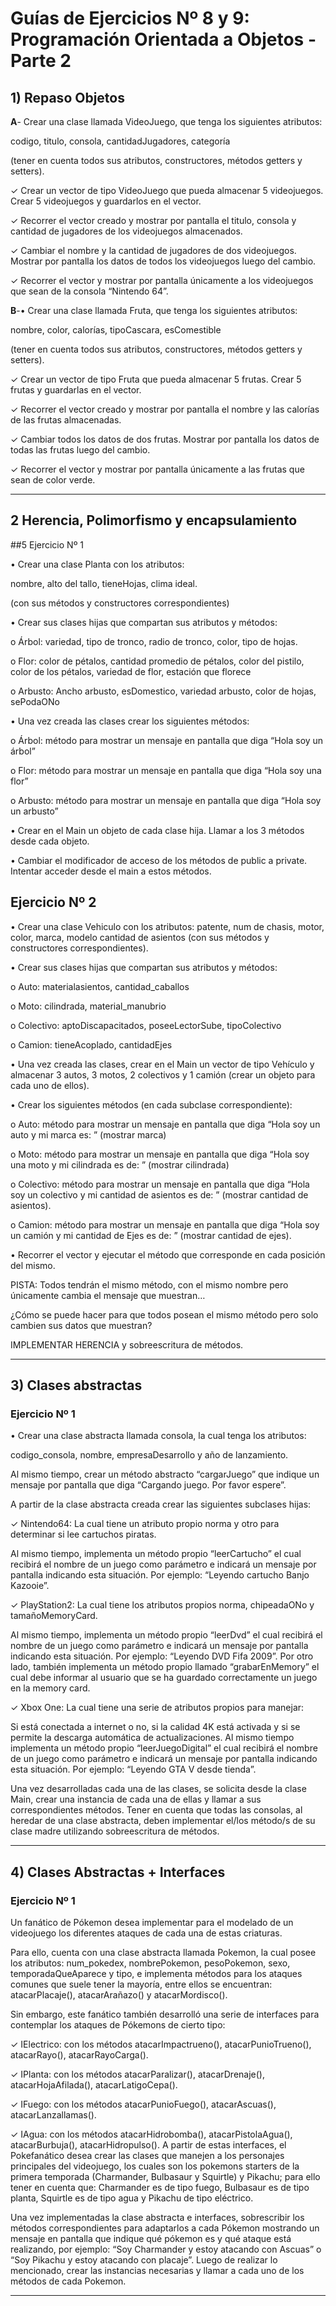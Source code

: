 # Guías de Ejercicios Nº 8 y 9: Programación Orientada a Objetos - Parte 2

## 1) Repaso Objetos

**A**- Crear una clase llamada VideoJuego, que tenga los siguientes atributos: 

codigo, titulo, consola, cantidadJugadores, categoría 

(tener en cuenta todos sus atributos, constructores, métodos getters y setters).

✓ Crear un vector de tipo VideoJuego que pueda almacenar 5 videojuegos. Crear 5 videojuegos y guardarlos en el vector.

✓ Recorrer el vector creado y mostrar por pantalla el titulo, consola y cantidad de jugadores de los videojuegos almacenados.

✓ Cambiar el nombre y la cantidad de jugadores de dos videojuegos. Mostrar por pantalla los datos de todos los videojuegos luego del cambio.

✓ Recorrer el vector y mostrar por pantalla únicamente a los videojuegos que sean de la consola “Nintendo 64”.

**B**-• Crear una clase llamada Fruta, que tenga los siguientes atributos: 

nombre, color, calorías, tipoCascara, esComestible 

(tener en cuenta todos sus atributos, constructores, métodos getters y setters).

✓ Crear un vector de tipo Fruta que pueda almacenar 5 frutas. Crear 5 frutas y guardarlas en el vector.

✓ Recorrer el vector creado y mostrar por pantalla el nombre y las calorías de las frutas almacenadas.

✓ Cambiar todos los datos de dos frutas. Mostrar por pantalla los datos de todas las frutas luego del cambio.

✓ Recorrer el vector y mostrar por pantalla únicamente a las frutas que sean de color verde. 

---

## 2  Herencia, Polimorfismo y encapsulamiento

##5 Ejercicio Nº 1

• Crear una clase Planta con los atributos:

nombre, alto del tallo, tieneHojas, clima ideal. 

(con sus métodos y constructores correspondientes)


• Crear sus clases hijas que compartan sus atributos y métodos:

o Árbol: variedad, tipo de tronco, radio de tronco, color, tipo de hojas.

o Flor: color de pétalos, cantidad promedio de pétalos, color del pistilo, color de los pétalos, variedad de flor, estación que florece

o Arbusto: Ancho arbusto, esDomestico, variedad arbusto, color de hojas, sePodaONo

• Una vez creada las clases crear los siguientes métodos:

o Árbol: método para mostrar un mensaje en pantalla que diga “Hola soy un árbol”

o Flor: método para mostrar un mensaje en pantalla que diga “Hola soy una flor”

o Arbusto: método para mostrar un mensaje en pantalla que diga “Hola soy un arbusto”

• Crear en el Main un objeto de cada clase hija. Llamar a los 3 métodos desde cada objeto.

• Cambiar el modificador de acceso de los métodos de public a private. Intentar acceder desde el main a estos métodos.

## Ejercicio Nº 2

• Crear una clase Vehiculo con los atributos: patente, num de chasis, motor, color, marca, modelo cantidad de asientos (con sus métodos y constructores correspondientes).

• Crear sus clases hijas que compartan sus atributos y métodos:

o Auto: materialasientos, cantidad_caballos

o Moto: cilindrada, material_manubrio

o Colectivo: aptoDiscapacitados, poseeLectorSube, tipoColectivo

o Camion: tieneAcoplado, cantidadEjes

• Una vez creada las clases, crear en el Main un vector de tipo Vehículo y almacenar 3 autos, 3 motos, 2 colectivos y 1 camión (crear un objeto para cada uno de ellos).

• Crear los siguientes métodos (en cada subclase correspondiente):

o Auto: método para mostrar un mensaje en pantalla que diga “Hola soy un auto y mi marca es: ” (mostrar marca)

o Moto: método para mostrar un mensaje en pantalla que diga “Hola soy una moto y mi cilindrada es de: ” (mostrar cilindrada)

o Colectivo: método para mostrar un mensaje en pantalla que diga “Hola soy un colectivo y mi cantidad de asientos es de: ” (mostrar cantidad de asientos).

o Camion: método para mostrar un mensaje en pantalla que diga “Hola soy un camión y mi cantidad de Ejes es de: ” (mostrar cantidad de ejes).

• Recorrer el vector y ejecutar el método que corresponde en cada posición del mismo. 

PISTA: Todos tendrán el mismo método, con el mismo nombre pero únicamente cambia el mensaje que muestran… 

¿Cómo se puede hacer para que todos posean el mismo método pero solo cambien sus datos que muestran? 

IMPLEMENTAR HERENCIA y sobreescritura de métodos.


---

## 3) Clases abstractas

### Ejercicio Nº 1


• Crear una clase abstracta llamada consola, la cual tenga los atributos: 

codigo_consola, nombre, empresaDesarrollo y año de lanzamiento. 

Al mismo tiempo, crear un método abstracto “cargarJuego” que indique un mensaje por pantalla que diga “Cargando juego.
Por favor espere”.

A partir de la clase abstracta creada crear las siguientes subclases hijas:

✓ Nintendo64: La cual tiene un atributo propio norma y otro para determinar si lee cartuchos piratas. 

Al mismo tiempo, implementa un método propio “leerCartucho” el cual recibirá el nombre de un juego como parámetro e indicará un mensaje por pantalla indicando esta situación. Por ejemplo: “Leyendo cartucho Banjo Kazooie”.

✓ PlayStation2: La cual tiene los atributos propios norma, chipeadaONo y tamañoMemoryCard. 

Al mismo tiempo, implementa un método propio “leerDvd” el cual recibirá el nombre de un juego como parámetro e indicará un mensaje por pantalla indicando esta situación. Por ejemplo: “Leyendo DVD Fifa 2009”. Por otro lado, también implementa un método propio llamado “grabarEnMemory” el cual debe informar al usuario que se ha guardado correctamente un juego en la memory card.

✓ Xbox One: La cual tiene una serie de atributos propios para manejar: 

Si está conectada a internet o no, si la calidad 4K está activada y si se permite la descarga automática de actualizaciones. Al mismo tiempo implementa un método propio “leerJuegoDigital” el cual recibirá el nombre de un juego como parámetro e indicará un mensaje por pantalla indicando esta situación. Por ejemplo: “Leyendo GTA V desde tienda”.


Una vez desarrolladas cada una de las clases, se solicita desde la clase Main, crear una instancia de cada una de ellas y llamar a sus correspondientes métodos. Tener en cuenta que todas las consolas, al heredar de una clase abstracta, deben implementar el/los método/s de su clase madre utilizando sobreescritura de métodos.

---

##  4) Clases Abstractas + Interfaces

### Ejercicio Nº 1

Un fanático de Pókemon desea implementar para el modelado de un videojuego los diferentes ataques de cada una de estas criaturas. 

Para ello, cuenta con una clase abstracta llamada Pokemon, la cual posee los atributos: num_pokedex, nombrePokemon, pesoPokemon, sexo, temporadaQueAparece y tipo, e implementa métodos para los ataques comunes que suele tener la mayoría, entre ellos se encuentran: atacarPlacaje(), atacarArañazo() y atacarMordisco(). 

Sin embargo, este fanático también desarrolló una serie de interfaces para contemplar los ataques de Pókemons de cierto tipo:


✓ IElectrico: con los métodos atacarImpactrueno(), atacarPunioTrueno(), atacarRayo(), atacarRayoCarga().

✓ IPlanta: con los métodos atacarParalizar(), atacarDrenaje(), atacarHojaAfilada(), atacarLatigoCepa().

✓ IFuego: con los métodos atacarPunioFuego(), atacarAscuas(), atacarLanzallamas().

✓ IAgua: con los métodos atacarHidrobomba(), atacarPistolaAgua(), atacarBurbuja(), atacarHidropulso().
A partir de estas interfaces, el Pokefanático desea crear las clases que manejen a los personajes principales del videojuego, los cuales son los pokemons starters de la primera temporada (Charmander, Bulbasaur y Squirtle) y Pikachu; para ello tener en cuenta que: Charmander es de tipo fuego, Bulbasaur es de tipo planta, Squirtle es de tipo agua y Pikachu de tipo eléctrico.

Una vez implementadas la clase abstracta e interfaces, sobrescribir los métodos correspondientes para adaptarlos a cada Pókemon mostrando un mensaje en pantalla que indique qué pókemon es y qué ataque está realizando, por ejemplo: “Soy Charmander y estoy atacando con Ascuas” o “Soy Pikachu y estoy atacando con placaje”. Luego de realizar lo mencionado, crear las instancias necesarias y llamar a cada uno de los métodos de cada Pokemon.


---
